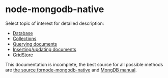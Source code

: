 node-mongodb-native 
===================

Select topic of interest for detailed description:

  * [Database](database.md)
  * [Collections](collections.md)
  * [Querying documents](queries.md)
  * [Inserting/updating documents](insert.md)
  * [GridStore](gridfs.md)
  
This documentation is incomplete, the best source for all possible methods are [the source fornode-mongodb-native](https://github.com/christkv/node-mongodb-native) and [MongDB manual](http://www.mongodb.org/display/DOCS/Manual).